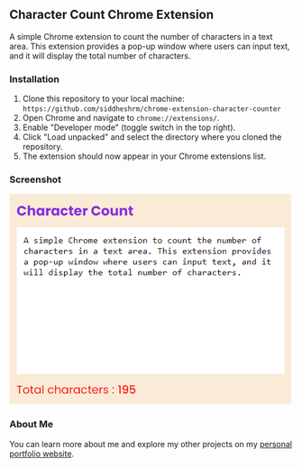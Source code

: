 ## Character Count Chrome Extension

A simple Chrome extension to count the number of characters in a text area. This extension provides a pop-up window where users can input text, and it will display the total number of characters.

### Installation

1.  Clone this repository to your local machine: `https://github.com/siddheshrm/chrome-extension-character-counter`
2.  Open Chrome and navigate to `chrome://extensions/`.
3.  Enable "Developer mode" (toggle switch in the top right).
4.  Click "Load unpacked" and select the directory where you cloned the repository.
5.  The extension should now appear in your Chrome extensions list.

### Screenshot

![Chrome Extension](media/chrome-extension.png)

### About Me

You can learn more about me and explore my other projects on my [personal portfolio website](https://siddheshmestri.online).
